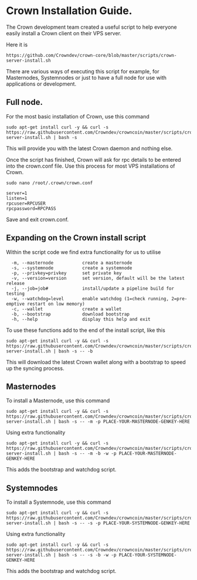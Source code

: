 # Crown Installation Guide.

The Crown development team created a useful script to help everyone easily install a Crown client on their VPS server.

Here it is

```
https://github.com/Crowndev/crown-core/blob/master/scripts/crown-server-install.sh
```

There are various ways of executing this script for example, for Masternodes, Systemnodes or just to have a 
full node for use with applications or development. 

## Full node.

For the most basic installation of Crown, use this command
```
sudo apt-get install curl -y && curl -s https://raw.githubusercontent.com/Crowndev/crowncoin/master/scripts/crown-server-install.sh | bash -s
```

This will provide you with the latest Crown daemon and nothing else.

Once the script has finished, Crown will ask for rpc details to be entered into the crown.conf file.
Use this process for most VPS installations of Crown.

```
sudo nano /root/.crown/crown.conf
```

```
server=1
listen=1
rpcuser=RPCUSER
rpcpassword=RPCPASS
```

Save and exit crown.conf.

## Expanding on the Crown install script

Within the script code we find extra functionality for us to utilise
```
  -m, --masternode           create a masternode
  -s, --systemnode           create a systemnode
  -p, --privkey=privkey      set private key
  -v, --version=version      set version, default will be the latest release
  -j, --job=job#             install/update a pipeline build for testing
  -w, --watchdog=level       enable watchdog (1=check running, 2=pre-emptive restart on low memory)
  -c, --wallet               create a wallet
  -b, --bootstrap            download bootstrap
  -h, --help                 display this help and exit
```

To use these functions add to the end of the install script, like this
```
sudo apt-get install curl -y && curl -s https://raw.githubusercontent.com/Crowndev/crowncoin/master/scripts/crown-server-install.sh | bash -s -- -b
```
This will download the latest Crown wallet along with a bootstrap to speed up the syncing process.

## Masternodes

To install a Masternode, use this command
```
sudo apt-get install curl -y && curl -s https://raw.githubusercontent.com/Crowndev/crowncoin/master/scripts/crown-server-install.sh | bash -s -- -m -p PLACE-YOUR-MASTERNODE-GENKEY-HERE
```

Using extra functionality
```
sudo apt-get install curl -y && curl -s https://raw.githubusercontent.com/Crowndev/crowncoin/master/scripts/crown-server-install.sh | bash -s -- -m -b -w -p PLACE-YOUR-MASTERNODE-GENKEY-HERE
```
This adds the bootstrap and watchdog script.

## Systemnodes

To install a Systemnode, use this command
```
sudo apt-get install curl -y && curl -s https://raw.githubusercontent.com/Crowndev/crowncoin/master/scripts/crown-server-install.sh | bash -s -- -s -p PLACE-YOUR-SYSTEMNODE-GENKEY-HERE
```

Using extra functionality
```
sudo apt-get install curl -y && curl -s https://raw.githubusercontent.com/Crowndev/crowncoin/master/scripts/crown-server-install.sh | bash -s -- -s -b -w -p PLACE-YOUR-SYSTEMNODE-GENKEY-HERE
```
This adds the bootstrap and watchdog script.


